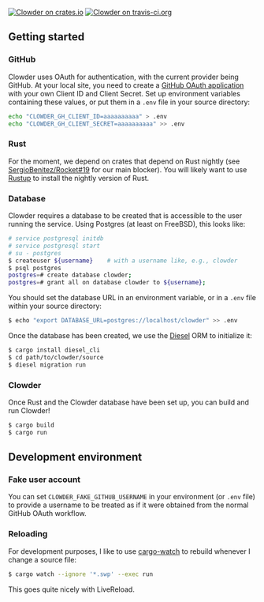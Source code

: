 [![Clowder on crates.io](https://img.shields.io/crates/v/clowder.svg)](https://crates.io/crates/clowder)
[![Clowder on travis-ci.org](https://api.travis-ci.org/musec/clowder.svg)](https://travis-ci.org/musec/clowder)

## Getting started

### GitHub

Clowder uses OAuth for authentication, with the current provider being GitHub.
At your local site, you need to create a
[GitHub OAuth application](https://github.com/settings/developers)
with your own Client ID and Client Secret.
Set up environment variables containing these values, or put them in a `.env`
file in your source directory:

```sh
echo "CLOWDER_GH_CLIENT_ID=aaaaaaaaaa" > .env
echo "CLOWDER_GH_CLIENT_SECRET=aaaaaaaaaa" >> .env
```


### Rust

For the moment, we depend on crates that depend on Rust nightly (see
[SergioBenitez/Rocket#19](https://github.com/SergioBenitez/Rocket/issues/19)
for our main blocker).
You will likely want to use [Rustup](https://www.rustup.rs) to install the
nightly version of Rust.


### Database

Clowder requires a database to be created that is accessible to the user running
the service. Using Postgres (at least on FreeBSD), this looks like:

```sh
# service postgresql initdb
# service postgresql start
# su - postgres
$ createuser ${username}    # with a username like, e.g., clowder
$ psql postgres
postgres=# create database clowder;
postgres=# grant all on database clowder to ${username};
```

You should set the database URL in an environment variable, or in a
`.env` file within your source directory:

```sh
$ echo "export DATABASE_URL=postgres://localhost/clowder" >> .env
```

Once the database has been created, we use the
[Diesel](https://crates.io/crates/diesel) ORM to initialize it:

```sh
$ cargo install diesel_cli
$ cd path/to/clowder/source
$ diesel migration run
```


### Clowder

Once Rust and the Clowder database have been set up, you can build and run
Clowder!

```sh
$ cargo build
$ cargo run
```


## Development environment

### Fake user account

You can set `CLOWDER_FAKE_GITHUB_USERNAME` in your environment (or `.env` file)
to provide a username to be treated as if it were obtained from the normal
GitHub OAuth workflow.


### Reloading

For development purposes, I like to use
[cargo-watch](https://crates.io/crates/cargo-watch) to rebuild whenever I change
a source file:

```sh
$ cargo watch --ignore '*.swp' --exec run
```

This goes quite nicely with LiveReload.
